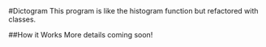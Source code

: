 <snippet>
#Dictogram
This program is like the histogram function but refactored with classes.

##How it Works
More details coming soon!
</snippet>
